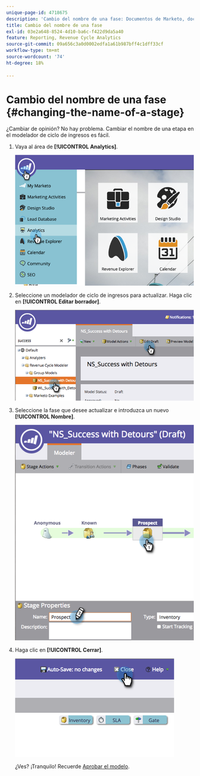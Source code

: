 ```yaml
---
unique-page-id: 4718675
description: 'Cambio del nombre de una fase: Documentos de Marketo, documentación del producto'
title: Cambio del nombre de una fase
exl-id: 03e2a648-8524-4d10-ba6c-f422d9da5a40
feature: Reporting, Revenue Cycle Analytics
source-git-commit: 09a656c3a0d0002edfa1a61b987bff4c1dff33cf
workflow-type: tm+mt
source-wordcount: '74'
ht-degree: 18%

---
```


# Cambio del nombre de una fase {#changing-the-name-of-a-stage}

¿Cambiar de opinión? No hay problema. Cambiar el nombre de una etapa en el modelador de ciclo de ingresos es fácil.

1. Vaya al área de **[!UICONTROL Analytics]**.

   ![](assets/image2015-4-27-23-3a18-3a34.png)

1. Seleccione un modelador de ciclo de ingresos para actualizar. Haga clic en **[!UICONTROL Editar borrador]**.

   ![](assets/image2015-4-27-17-3a36-3a33.png)

1. Seleccione la fase que desee actualizar e introduzca un nuevo **[!UICONTROL Nombre]**.

   ![](assets/image2015-4-27-17-3a40-3a46.png)

1. Haga clic en **[!UICONTROL Cerrar]**.

   ![](assets/image2015-4-27-17-3a41-3a51.png)

   ¿Ves? ¡Tranquilo! Recuerde [Aprobar el modelo](/help/marketo/product-docs/reporting/revenue-cycle-analytics/revenue-cycle-models/approve-unapprove-a-revenue-model.md).
